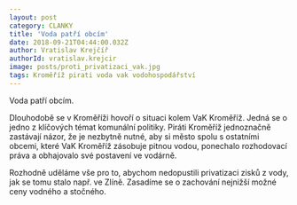 ```yaml
---
layout: post
category: CLANKY
title: 'Voda patří obcím'
date: 2018-09-21T04:44:00.032Z
author: Vratislav Krejčíř
authorId: vratislav.krejcir
image: posts/proti_privatizaci_vak.jpg
tags: Kroměříž pirati voda vak vodohospodářství
---
```


Voda patří obcím.

Dlouhodobě se v Kroměříži hovoří o situaci kolem VaK Kroměříž. Jedná se o jedno z klíčových témat komunální politiky. Piráti Kroměříž jednoznačně zastávají názor, že je nezbytně nutné, aby si město spolu s ostatními obcemi, které VaK Kroměříž zásobuje pitnou vodou, ponechalo rozhodovací práva a obhajovalo své postavení ve vodárně.

Rozhodně uděláme vše pro to, abychom nedopustili privatizaci zisků z vody, jak se tomu stalo např. ve Zlíně. Zasadíme se o zachování nejnižší možné ceny vodného a stočného.
